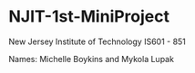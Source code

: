 # NJIT-1st-MiniProject
New Jersey Institute of Technology
IS601 - 851

Names: Michelle Boykins and Mykola Lupak



